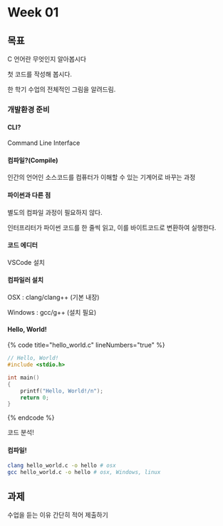 # Week 01

## 목표

C 언어란 무엇인지 알아봅시다

첫 코드를 작성해 봅시다.

한 학기 수업의 전체적인 그림을 알려드림.



### 개발환경 준비

#### CLI?

Command Line Interface



#### 컴파일?(Compile)

인간의 언어인 소스코드를 컴퓨터가 이해할 수 있는 기계어로 바꾸는 과정



#### 파이썬과 다른 점

별도의 컴파일 과정이 필요하지 않다.

인터프리터가 파이썬 코드를 한 줄씩 읽고, 이를 바이트코드로 변환하여 실행한다.



#### 코드 에디터

VSCode 설치



#### 컴파일러 설치

OSX : clang/clang++ (기본 내장)

Windows  : gcc/g++ (설치 필요)



#### Hello, World!

{% code title="hello_world.c" lineNumbers="true" %}
```c
// Hello, World!
#include <stdio.h>

int main()
{
    printf("Hello, World!/n");
    return 0;
}
```
{% endcode %}

코드 분석!



#### 컴파일!

```bash
clang hello_world.c -o hello # osx
gcc hello_world.c -o hello # osx, Windows, linux
```





## 과제

수업을 듣는 이유 간단히 적어 제출하기
